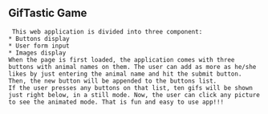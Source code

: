 ## GifTastic Game
     This web application is divided into three component: 
    * Buttons display
    * User form input 
    * Images display
    When the page is first loaded, the application comes with three buttons with animal names on them. The user can add as more as he/she likes by just entering the animal name and hit the submit button. Then, the new button will be appended to the buttons list.  
    If the user presses any buttons on that list, ten gifs will be shown just right below, in a still mode. Now, the user can click any picture to see the animated mode. That is fun and easy to use app!!!

